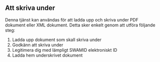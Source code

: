 
## Att skriva under

Denna tjänst kan användas för att ladda upp och skriva under PDF dokument eller XML dokument. Detta sker enkelt genom att utföra följande steg:

1. Ladda upp dokument som skall skriva under
2. Godkänn att skriva under
3. Legitimera dig med lämpligt SWAMID elektroniskt ID
4. Ladda hem underskrivet dokument
